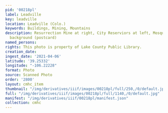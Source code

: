 ```yaml
---
pid: '00218pl'
label: Leadville
key: leadville
location: Leadville (Colo.)
keywords: Buildings, Mining, Mountains
description: Resurrection Mine at right, City Reserviors at left, Mosquito Range in
  background (postcard)
named_persons: 
rights: This photo is property of Lake County Public Library.
creation_date: 
ingest_date: '2021-04-06'
latitude: '39.25332'
longitude: "-106.22228"
format: Photo
source: Scanned Photo
order: '2800'
layout: cmhc_item
thumbnail: "/img/derivatives/iiif/images/00218pl/full/250,/0/default.jpg"
full: "/img/derivatives/iiif/images/00218pl/full/1140,/0/default.jpg"
manifest: "/img/derivatives/iiif/00218pl/manifest.json"
collection: cmhc
---
```

